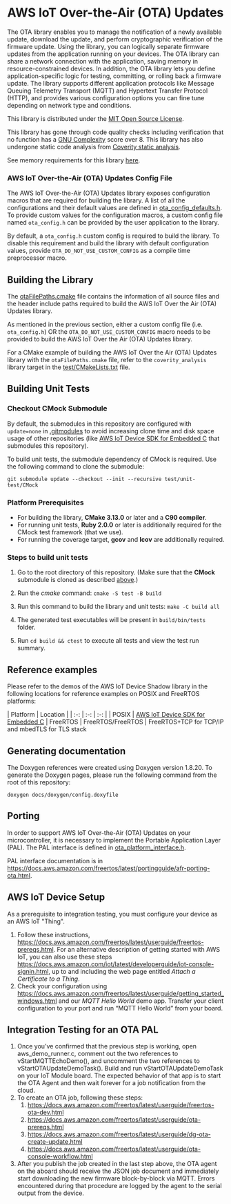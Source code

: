 # AWS IoT Over-the-Air (OTA) Updates

The OTA library enables you to manage the notification of a newly available update, download the update, and perform cryptographic verification of the firmware update. Using the library, you can logically separate firmware updates from the application running on your devices. The OTA library can share a network connection with the application, saving memory in resource-constrained devices. In addition, the OTA library lets you define application-specific logic for testing, committing, or rolling back a firmware update. The library supports different application protocols like Message Queuing Telemetry Transport (MQTT) and Hypertext Transfer Protocol (HTTP), and provides various configuration options you can fine tune depending on network type and conditions.

This library is distributed under the [MIT Open Source License](LICENSE).

This library has gone through code quality checks including verification that no function has a [GNU Complexity](https://www.gnu.org/software/complexity/manual/complexity.html) score over 8. This library has also undergone static code analysis from [Coverity static analysis](https://scan.coverity.com/).

See memory requirements for this library [here](https://docs.aws.amazon.com/embedded-csdk/202012.00/lib-ref/libraries/aws/ota-for-aws-iot-embedded-sdk/docs/doxygen/output/html/index.html#ota_memory_requirements).

### AWS IoT Over-the-Air (OTA) Updates Config File

The AWS IoT Over-the-Air (OTA) Updates library exposes configuration macros that are required for building the library. A list of all the configurations and their default values are defined in [ota_config_defaults.h](source/include/ota_config_defaults.h). To provide custom values for the configuration macros, a custom config file named `ota_config.h` can be provided by the user application to the library.

By default, a `ota_config.h` custom config is required to build the library. To disable this requirement and build the library with default configuration values, provide `OTA_DO_NOT_USE_CUSTOM_CONFIG` as a compile time preprocessor macro.

## Building the Library
The [otaFilePaths.cmake](shadowFilePaths.cmake) file contains the information of all source files and the header include paths required to build the AWS IoT Over the Air (OTA) Updates library.

As mentioned in the previous section, either a custom config file (i.e. `ota_config.h`) OR the `OTA_DO_NOT_USE_CUSTOM_CONFIG` macro needs to be provided to build the AWS IoT Over the Air (OTA) Updates library.

For a CMake example of building the AWS IoT Over the Air (OTA) Updates library with the `otaFilePaths.cmake` file, refer to the `coverity_analysis` library target in the [test/CMakeLists.txt](test/CMakeLists.txt) file.

## Building Unit Tests
### Checkout CMock Submodule
By default, the submodules in this repository are configured with `update=none` in [.gitmodules](.gitmodules) to avoid increasing clone time and disk space usage of other repositories (like [AWS IoT Device SDK for Embedded C](https://github.com/aws/aws-iot-device-sdk-embedded-C) that submodules this repository).


To build unit tests, the submodule dependency of CMock is required. Use the following command to clone the submodule:
```
git submodule update --checkout --init --recursive test/unit-test/CMock
```

### Platform Prerequisites

- For building the library, **CMake 3.13.0** or later and a **C90 compiler**.
- For running unit tests, **Ruby 2.0.0** or later is additionally required for the CMock test framework (that we use).
- For running the coverage target, **gcov** and **lcov** are additionally required.

### Steps to build unit tests

1. Go to the root directory of this repository. (Make sure that the **CMock** submodule is cloned as described [above](#checkout-cmock-submodule).)

1. Run the *cmake* command: `cmake -S test -B build`

1. Run this command to build the library and unit tests: `make -C build all`

1. The generated test executables will be present in `build/bin/tests` folder.

1. Run `cd build && ctest` to execute all tests and view the test run summary.

## Reference examples

Please refer to the demos of the AWS IoT Device Shadow library in the following locations for reference examples on POSIX and FreeRTOS platforms:

| Platform | Location |
| :-: | :-: | :-: |
| POSIX | [AWS IoT Device SDK for Embedded C](https://github.com/aws/aws-iot-device-sdk-embedded-C/tree/main/demos/ota)
| FreeRTOS | FreeRTOS/FreeRTOS | FreeRTOS+TCP for TCP/IP and mbedTLS for TLS stack


## Generating documentation

The Doxygen references were created using Doxygen version 1.8.20. To generate the
Doxygen pages, please run the following command from the root of this repository:

```shell
doxygen docs/doxygen/config.doxyfile
```

## Porting

In order to support AWS IoT Over-the-Air (OTA) Updates on your microcontroller, it is necessary to implement the Portable Application Layer (PAL). The PAL interface is defined in [ota_platform_interface.h](source/include/ota_platform_interface.h).

PAL interface documentation is in https://docs.aws.amazon.com/freertos/latest/portingguide/afr-porting-ota.html.

## AWS IoT Device Setup

As a prerequisite to integration testing, you must configure your device as an AWS IoT "Thing".

1. Follow these instructions, https://docs.aws.amazon.com/freertos/latest/userguide/freertos-prereqs.html. For an alternative description of getting started with AWS IoT, you can also use these steps https://docs.aws.amazon.com/iot/latest/developerguide/iot-console-signin.html, up to and including the web page entitled _Attach a Certificate to a Thing_.
2. Check your configuration using https://docs.aws.amazon.com/freertos/latest/userguide/getting_started_windows.html and our _MQTT Hello World_ demo app.
Transfer your client configuration to your port and run “MQTT Hello World” from your board.

## Integration Testing for an OTA PAL

1. Once you’ve confirmed that the previous step is working, open aws_demo_runner.c, comment out the two references to vStartMQTTEchoDemo(), and uncomment the two references to vStartOTAUpdateDemoTask().
Build and run vStartOTAUpdateDemoTask on your IoT Module board. The expected behavior of that app is to start the OTA Agent and then wait forever for a job notification from the cloud.
2. To create an OTA job, following these steps:
    1. https://docs.aws.amazon.com/freertos/latest/userguide/freertos-ota-dev.html
    2. https://docs.aws.amazon.com/freertos/latest/userguide/ota-prereqs.html
    3. https://docs.aws.amazon.com/freertos/latest/userguide/dg-ota-create-update.html
    4. https://docs.aws.amazon.com/freertos/latest/userguide/ota-console-workflow.html
3. After you publish the job created in the last step above, the OTA agent on the aboard should receive the JSON job document and immediately start downloading the new firmware block-by-block via MQTT. Errors encountered during that procedure are logged by the agent to the serial output from the device.
